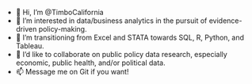- 👋 Hi, I’m @TimboCalifornia
- 👀 I’m interested in data/business analytics in the pursuit of evidence-driven policy-making. 
- 🌱 I’m transitioning from Excel and STATA towards SQL, R, Python, and Tableau. 
- 💞️ I’d like to collaborate on public policy data research, especially economic, public health, and/or political data. 
- 📫 Message me on Git if you want! 

<!---
TimboCalifornia/TimboCalifornia is a ✨ special ✨ repository because its `README.md` (this file) appears on your GitHub profile.
You can click the Preview link to take a look at your changes.
--->
